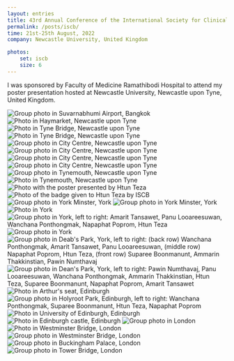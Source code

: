 ```yaml
---
layout: entries
title: 43rd Annual Conference of the International Society for Clinical Biostatistics
permalink: /posts/iscb/
time: 21st-25th August, 2022
company: Newcastle University, United Kingdom

photos:
    set: iscb
    size: 6
---
```


I was sponsored by Faculty of Medicine Ramathibodi Hospital to attend my poster presentation hosted at Newcastle University, Newcastle upon Tyne, United Kingdom. <span />

<div id="photos">
	<img class="landscape" src="/assets/photos/iscb (2).jpg" title="Group photo in Suvarnabhumi Airport, Bangkok" alt="Group photo in Suvarnabhumi Airport, Bangkok"/>
	<img src="/assets/photos/iscb (3).jpg" title="Photo in Haymarket, Newcastle upon Tyne" alt="Photo in Haymarket, Newcastle upon Tyne"/>	
	<img src="/assets/photos/iscb (4).jpg" title="Photo in Tyne Bridge, Newcastle upon Tyne" alt="Photo in Tyne Bridge, Newcastle upon Tyne"/>	
	<img src="/assets/photos/iscb (21).jpg" title="Photo in Tyne Bridge, Newcastle upon Tyne" alt="Photo in Tyne Bridge, Newcastle upon Tyne"/>	
	<img src="/assets/photos/iscb (5).jpg" title="Group photo in City Centre, Newcastle upon Tyne" alt="Group photo in City Centre, Newcastle upon Tyne"/>	
	<img src="/assets/photos/iscb (6).jpg" title="Group photo in City Centre, Newcastle upon Tyne" alt="Group photo in City Centre, Newcastle upon Tyne"/>	
	<img src="/assets/photos/iscb (7).jpg" title="Group photo in City Centre, Newcastle upon Tyne" alt="Group photo in City Centre, Newcastle upon Tyne"/>	
	<img src="/assets/photos/iscb (16).jpg" title="Group photo in City Centre, Newcastle upon Tyne" alt="Group photo in City Centre, Newcastle upon Tyne"/>	
	<img class="landscape" src="/assets/photos/iscb (27).jpg" title="Group photo in Tynemouth, Newcastle upon Tyne" alt="Group photo in Tynemouth, Newcastle upon Tyne"/>	
	<img class="landscape" src="/assets/photos/iscb (28).jpg" title="Photo in Tynemouth, Newcastle upon Tyne" alt="Photo in Tynemouth, Newcastle upon Tyne"/>	
	<img class="landscape" src="/assets/photos/iscb (25).jpg" title="Photo with the poster presented by Htun Teza" alt="Photo with the poster presented by Htun Teza" />
	<img src="/assets/photos/iscb (1).jpg" title="Photo of the badge given to Htun Teza by ISCB" alt="Photo of the badge given to Htun Teza by ISCB"/>
	<img src="/assets/photos/iscb (8).jpg" title="Group photo in York Minster, York" alt="Group photo in York Minster, York"/>
	<img src="/assets/photos/iscb (9).jpg" title="Group photo in York Minster, York" alt="Group photo in York Minster, York"/>	
	<img src="/assets/photos/iscb (10).jpg" title="Photo in York" alt="Photo in York"/>	
	<img src="/assets/photos/iscb (26).jpg" title="Group photo in York, left to right: Amarit Tansawet, Panu Looareesuwan, Wanchana Ponthongmak, Napaphat Poprom, Htun Teza" alt="Group photo in York, left to right: Amarit Tansawet, Panu Looareesuwan, Wanchana Ponthongmak, Napaphat Poprom, Htun Teza"/>	
	<img src="/assets/photos/iscb (11).jpg" title="Group photo in York" alt="Group photo in York"/>	
	<img src="/assets/photos/iscb (22).jpg" title="Group photo in Dean's Park, York, left to right: (back row) Wanchana Ponthongmak, Amarit Tansawet, Panu Looareesuwan, (middle row) Napaphat Poprom, Htun Teza, (front row) Suparee Boonmanunt, Ammarin Thakkinstian, Pawin Numthavaj" alt="Group photo in Deab's Park, York, left to right: (back row) Wanchana Ponthongmak, Amarit Tansawet, Panu Looareesuwan, (middle row) Napaphat Poprom, Htun Teza, (front row) Suparee Boonmanunt, Ammarin Thakkinstian, Pawin Numthavaj"/>
	<img class="landscape" src="/assets/photos/iscb (23).jpg" title="Group photo in Dean's Park, York, left to right: Pawin Numthavaj, Panu Looareesuwan, Wanchana Ponthongmak, Ammarin Thakkinstian, Htun Teza, Suparee Boonmanunt, Napaphat Poprom, Amarit Tansawet" alt="Group photo in Dean's Park, York, left to right: Pawin Numthavaj, Panu Looareesuwan, Wanchana Ponthongmak, Ammarin Thakkinstian, Htun Teza, Suparee Boonmanunt, Napaphat Poprom, Amarit Tansawet"/>
	<img class="landscape" src="/assets/photos/iscb (13).jpg" title="Photo in Arthur's seat, Edinburgh" alt="Photo in Arthur's seat, Edinburgh"/>
	<img class="landscape" src="/assets/photos/iscb (24).jpg" title="Group photo in Holyroot Park, Edinburgh, left to right: Wanchana Ponthongmak, Suparee Boonmanunt, Htun Teza, Napaphat Poprom" alt="Group photo in Holyroot Park, Edinburgh, left to right: Wanchana Ponthongmak, Suparee Boonmanunt, Htun Teza, Napaphat Poprom"/>
	<img class="landscape" src="/assets/photos/iscb (14).jpg" title="Photo in University of Edinburgh, Edinburgh" alt="Photo in University of Edinburgh, Edinburgh"/>
	<img class="landscape" src="/assets/photos/iscb (15).jpg" title="Photo in Edinburgh castle, Edinburgh" alt="Photo in Edinburgh castle, Edinburgh"/>
	<img class="landscape" src="/assets/photos/iscb (29).jpg" title="Group photo in London" alt="Group photo in London"/>
	<img src="/assets/photos/iscb (17).jpg" title="Photo in Westminster Bridge, London" alt="Photo in Westminster Bridge, London"/>
	<img class="landscape" src="/assets/photos/iscb (18).jpg" title="Group photo in Westminster Bridge, London" alt="Group photo in Westminster Bridge, London"/>
	<img src="/assets/photos/iscb (19).jpg" title="Group photo in Buckingham Palace, London" alt="Group photo in Buckingham Palace, London"/>
	<img class="landscape" src="/assets/photos/iscb (20).jpg" title="Group photo in Tower Bridge, London" alt="Group photo in Tower Bridge, London"/>
</div>
